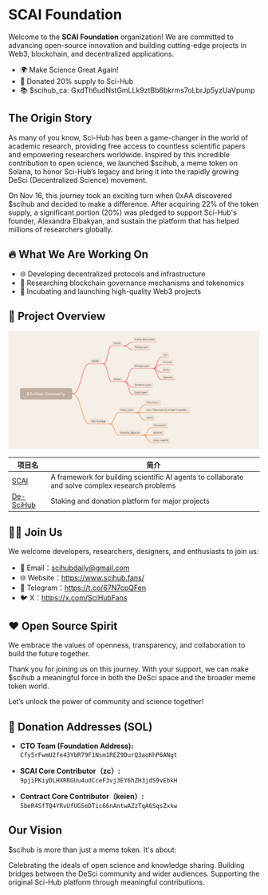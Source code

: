 # SCAI Foundation

Welcome to the **SCAI Foundation** organization! We are committed to advancing open-source innovation and building cutting-edge projects in Web3, blockchain, and decentralized applications.

- 🌍 Make Science Great Again!
- 🎁 Donated 20% supply to Sci-Hub
- 📚 $scihub_ca: GxdTh6udNstGmLLk9ztBb6bkrms7oLbrJp5yzUaVpump
  
## The Origin Story
As many of you know, Sci-Hub has been a game-changer in the world of academic research, providing free access to countless scientific papers and empowering researchers worldwide. Inspired by this incredible contribution to open science, we launched $scihub, a meme token on Solana, to honor Sci-Hub’s legacy and bring it into the rapidly growing DeSci (Decentralized Science) movement.

On Nov 16, this journey took an exciting turn when 0xAA discovered $scihub and decided to make a difference. After acquiring 22% of the token supply, a significant portion (20%) was pledged to support Sci-Hub's founder, Alexandra Elbakyan, and sustain the platform that has helped millions of researchers globally.


## 🔥 What We Are Working On

- 🌐 Developing decentralized protocols and infrastructure
- 🧠 Researching blockchain governance mechanisms and tokenomics
- 🚀 Incubating and launching high-quality Web3 projects

## 📂 Project Overview

![relationship](./static/relationship.png)

| 项目名 | 简介 |
|--------|------|
| [SCAI](https://search.scai.sh/) | A framework for building scientific AI agents to collaborate and solve complex research problems|
| [De-SciHub](https://desci-hub.com/) | Staking and donation platform for major projects|


## 🧑‍💻 Join Us
We welcome developers, researchers, designers, and enthusiasts to join us:

- 📧 Email：scihubdaily@gmail.com
- 🌐 Website：https://www.scihub.fans/
- 📢 Telegram：https://t.co/67N7cpQFen
- 🐦 X：https://x.com/SciHubFans

## ❤️ Open Source Spirit
We embrace the values of openness, transparency, and collaboration to build the future together.

Thank you for joining us on this journey. With your support, we can make $scihub a meaningful force in both the DeSci space and the broader meme token world.

Let’s unlock the power of community and science together!



## 🫴 Donation Addresses (SOL)

- **CTO Team (Foundation Address):**  
  `Cfy5rFwmU2fe43YbR79F1Nsm1REZ9DurQ3aoKhP6ANgt`

- **SCAI Core Contributor（zc）:**  
  `9pjiPKiyDLHXRRGUu4udCceF3vj3EY6hZH3jdS9vEbkH`

- **Contract Core Contributor（keien）:**  
  `5beR4SfTQ4YRvUfUG5eDTic66nAntwAZzTqA6SqsZxkw`

## Our Vision
$scihub is more than just a meme token. It's about:

Celebrating the ideals of open science and knowledge sharing.
Building bridges between the DeSci community and wider audiences.
Supporting the original Sci-Hub platform through meaningful contributions.
